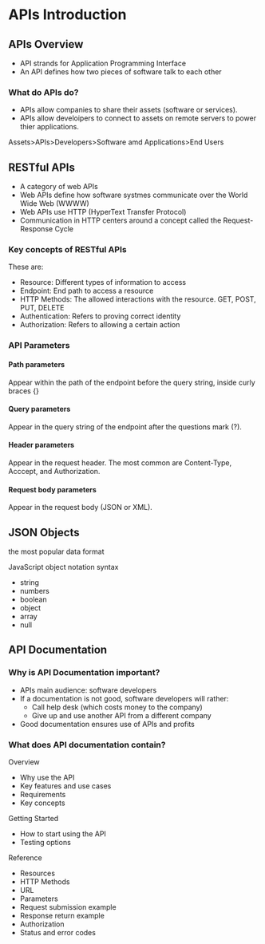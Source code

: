 # APIs Introduction 

## APIs Overview 

- API strands for Application Programming Interface 
- An API defines how two pieces of software talk to each other 

### What do APIs do? 
- APIs allow companies to share their assets (software or services).
- APIs allow develoipers to connect to assets on remote servers to power thier applications.

Assets>APIs>Developers>Software amd Applications>End Users 

## RESTful APIs
- A category of web APIs
- Web APIs define how software systmes communicate over the World Wide Web (WWWW)
- Web APIs use HTTP (HyperText Transfer Protocol)
- Communication in HTTP centers around a concept called the Request-Response Cycle 

### Key concepts of RESTful APIs

These are: 
- Resource: Different types of information to access 
- Endpoint: End path to access a resource 
- HTTP Methods: The allowed interactions with the resource. GET, POST, PUT, DELETE
- Authentication: Refers to proving correct identity 
- Authorization: Refers to allowing a certain action 

### API Parameters 

#### Path parameters 
Appear within the path of the endpoint before the query string, inside curly braces {}
#### Query parameters 
Appear in the query string of the endpoint after the questions mark (?). 

#### Header parameters 
Appear in the request header. The most common are Content-Type, Acccept, and Authorization. 
#### Request body parameters 

Appear in the request body (JSON or XML). 

## JSON Objects 

the most popular data format 

JavaScript object notation syntax 

- string 
- numbers 
- boolean 
- object 
- array
- null 

## API Documentation 

### Why is API Documentation important? 
- APIs main audience: software developers 
- If a documentation is not good, software developers will rather: 
  - Call help desk (which costs money to the company)
  - Give up and use another API from a different company 
- Good documentation ensures use of APIs and profits 

### What does API documentation contain?

Overview 
- Why use the API
- Key features and use cases 
- Requirements 
- Key concepts 

Getting Started 
- How to start using the API
- Testing options 

Reference
- Resources 
- HTTP Methods 
- URL 
- Parameters 
- Request submission example 
- Response return example 
- Authorization 
- Status and error codes 



